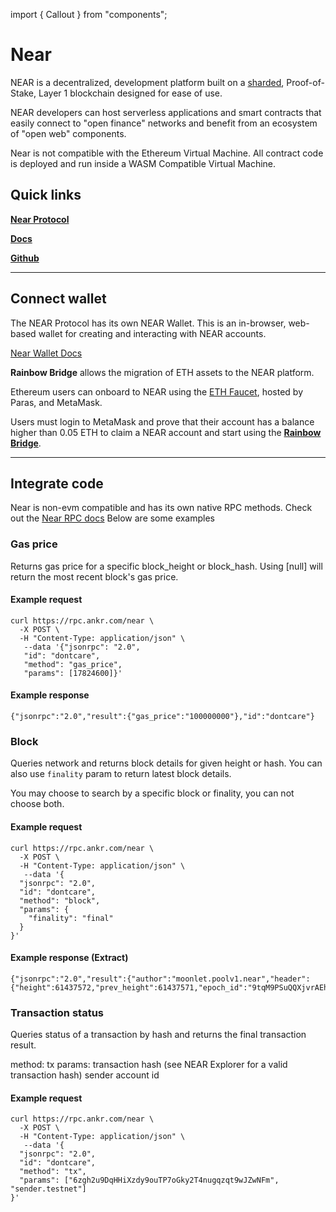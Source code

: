 import { Callout } from "components";

# Near
NEAR is a decentralized, development platform built on a [sharded](https://near.org/downloads/Nightshade.pdf), Proof-of-Stake, Layer 1 blockchain designed for ease of use.

NEAR developers can host serverless applications and smart contracts that easily connect to "open finance" networks and benefit from an ecosystem of "open web"  components.

<Callout type="warning" emoji="❗">
Near is not compatible with the Ethereum Virtual Machine.  All contract code is deployed and run inside a WASM Compatible Virtual Machine. 
</Callout>

## Quick links

[**Near Protocol**](https://near.org/)

[**Docs**](https://docs.near.org/docs/develop/basics/getting-started)

[**Github**](https://github.com/near)


---

## Connect wallet

The NEAR Protocol has its own NEAR Wallet. This is an in-browser, web-based wallet for creating and interacting with NEAR accounts.

[Near Wallet Docs](https://docs.near.org/docs/tools/near-wallet)

**Rainbow Bridge** allows the migration of ETH assets to the NEAR platform.

Ethereum users can onboard to NEAR using the [ETH Faucet](https://faucet.paras.id), hosted by Paras, and MetaMask.

Users must login to MetaMask and prove that their account has a balance higher than 0.05 ETH to  claim a NEAR account and start using the [**Rainbow Bridge**](https://near.org/bridge/#:\~:text=Simply%20by%20logging%20into%20MetaMask,the%20Rainbow%20Bridge%20right%20away.).

---

## Integrate code

Near is non-evm compatible and has its own native RPC methods.
Check out the [Near RPC docs](https://docs.near.org/docs/api/rpc)
Below are some examples

### Gas price

Returns gas price for a specific block_height or block_hash. Using [null] will return the most recent block's gas price.

#### Example request

```
curl https://rpc.ankr.com/near \
  -X POST \
  -H "Content-Type: application/json" \
   --data '{"jsonrpc": "2.0",
   "id": "dontcare",
   "method": "gas_price",
   "params": [17824600]}'
```

#### Example response

```
{"jsonrpc":"2.0","result":{"gas_price":"100000000"},"id":"dontcare"}
```

### Block

Queries network and returns block details for given height or hash. You can also use `finality` param to return latest block details.

<Callout>
You may choose to search by a specific block or finality, you can not choose both.
</Callout>

#### Example request

```
curl https://rpc.ankr.com/near \
  -X POST \
  -H "Content-Type: application/json" \
   --data '{
  "jsonrpc": "2.0",
  "id": "dontcare",
  "method": "block",
  "params": {
    "finality": "final"
  }
}'
```

#### Example response (Extract)

```
{"jsonrpc":"2.0","result":{"author":"moonlet.poolv1.near","header":{"height":61437572,"prev_height":61437571,"epoch_id":"9tqM9PSuQQXjvrAEhvRb45Q7XpDNS8itEcjr8yACDe2C","next_epoch_id":"2Ri3EriB9b5hBHmSPLLfJQhUyqCDx8Q8zsrpVK6aMFCo","hash":"GtGb4NnzLKxNYxWLum3eNhto6oWE1syc6ryrj9xAYqJU","prev_hash":"4LA5n9S72HCBbxwyR38gLZnZtcksc27kmFYZzZ2fQJob","prev_state_root":"AtdLpdibkTxhGu2CJRtgyWF5rGSpMeUEXH1Gb9SrjSQU","chunk_receipts_root":"CkUi6LaNxEeHrWsrm1QVj7vD...
```

### Transaction status

Queries status of a transaction by hash and returns the final transaction result.

method: tx
params:
transaction hash (see NEAR Explorer for a valid transaction hash)
sender account id

#### Example request 

```
curl https://rpc.ankr.com/near \
  -X POST \
  -H "Content-Type: application/json" \
   --data '{
  "jsonrpc": "2.0",
  "id": "dontcare",
  "method": "tx",
  "params": ["6zgh2u9DqHHiXzdy9ouTP7oGky2T4nugqzqt9wJZwNFm", "sender.testnet"]
}'
```




